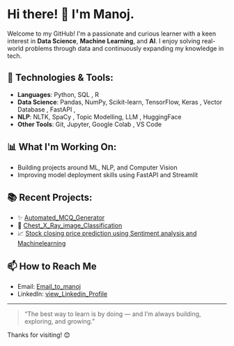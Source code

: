 # Hi there! 👋 I'm Manoj.

Welcome to my GitHub! 
I'm a passionate and curious learner with a keen interest in **Data Science**, **Machine Learning**, and **AI**. 
I enjoy solving real-world problems through data and continuously expanding my knowledge in tech.

## 🔧 Technologies & Tools:
- **Languages**: Python, SQL , R
- **Data Science**: Pandas, NumPy, Scikit-learn, TensorFlow, Keras , Vector Database , FastAPI , 
- **NLP**: NLTK, SpaCy , Topic Modelling, LLM , HuggingFace
- **Other Tools**: Git, Jupyter, Google Colab , VS Code

## 📊 What I'm Working On:
- Building projects around ML, NLP, and Computer Vision
- Improving model deployment skills using FastAPI and Streamlit

## 📚 Recent Projects:
- ✨ [Automated_MCQ_Generator](https://colab.research.google.com/drive/1zVa-VDBSgs2RLDSJbKgwaJdDs5T9MgWY?usp=sharing)
- 🤖 [Chest_X_Ray_image_Classification](https://colab.research.google.com/drive/1IAdrJVMPHlh7WyVWc7KSGUHa1XknjVyv?usp=sharing)
- 📈 [Stock closing price prediction using Sentiment analysis and Machinelearning](https://colab.research.google.com/drive/193i_Exa5Ax6ySEvnhhH43uspRlpOgtKL?usp=sharing)

## 📫 How to Reach Me
- Email: [Email_to_manoj](mailto:manojsm474@gmail.com)
- LinkedIn: [view_Linkedin_Profile](https://www.linkedin.com/in/manoj-s-m-1100841a0/)

---

> “The best way to learn is by doing — and I’m always building, exploring, and growing.”

Thanks for visiting! 😊


